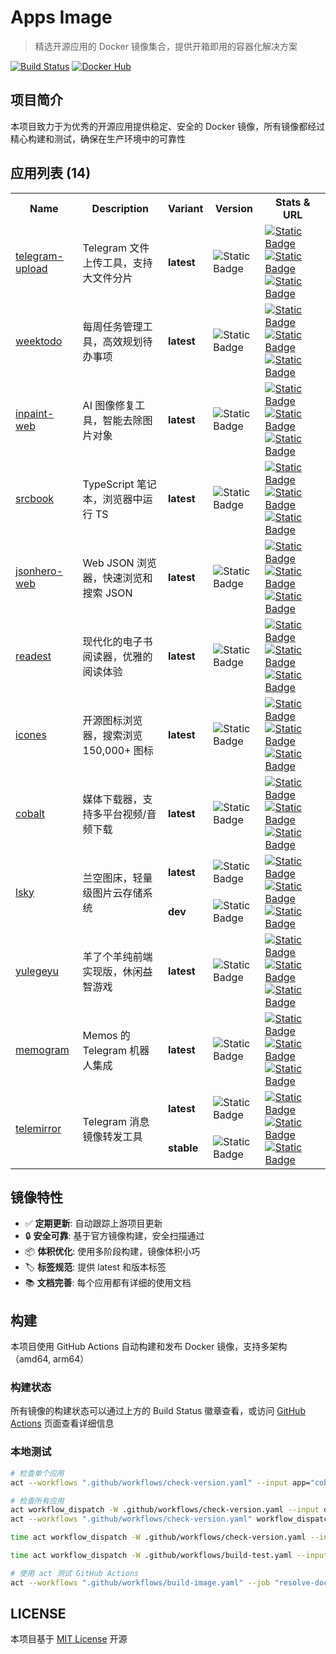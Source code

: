 # Apps Image

> 精选开源应用的 Docker 镜像集合，提供开箱即用的容器化解决方案

[![Build Status](https://img.shields.io/github/actions/workflow/status/aliuq/apps-image/build-image.yaml)](https://github.com/aliuq/apps-image/actions)
[![Docker Hub](https://img.shields.io/badge/Docker%20Hub-aliuq-blue)](https://hub.docker.com/u/aliuq)

## 项目简介

本项目致力于为优秀的开源应用提供稳定、安全的 Docker 镜像，所有镜像都经过精心构建和测试，确保在生产环境中的可靠性

<!-- AppList Start -->
<h2>应用列表 (14)</h2>
<table><tr><th>Name</th><th>Description</th><th>Variant</th><th>Version</th><th>Stats & URL</th></tr><tr><td rowspan="1"><a href="https://github.com/Nekmo/telegram-upload">telegram-upload</a></td><td rowspan="1">Telegram 文件上传工具，支持大文件分片</td><td><strong>latest</strong></td><td><img alt="Static Badge" src="https://img.shields.io/badge/c700f86-8A2BE2"></td><td rowspan="1"><a href="https://hub.docker.com/r/aliuq/telegram-upload"><img alt="Static Badge" src="https://img.shields.io/docker/pulls/aliuq/telegram-upload?label=docker"></a> <a href="https://hub.docker.com/r/aliuq/telegram-upload"><img alt="Static Badge" src="https://img.shields.io/docker/image-size/aliuq/telegram-upload?label=image"></a> <a href="https://img.shields.io/apps/telegram-upload/README.md"><img alt="Static Badge" src="https://img.shields.io/badge/README-blue"></a></td></tr><tr><td rowspan="1"><a href="https://github.com/manuelernestog/weektodo">weektodo</a></td><td rowspan="1">每周任务管理工具，高效规划待办事项</td><td><strong>latest</strong></td><td><img alt="Static Badge" src="https://img.shields.io/badge/2.2.0-8A2BE2"></td><td rowspan="1"><a href="https://hub.docker.com/r/aliuq/weektodo"><img alt="Static Badge" src="https://img.shields.io/docker/pulls/aliuq/weektodo?label=docker"></a> <a href="https://hub.docker.com/r/aliuq/weektodo"><img alt="Static Badge" src="https://img.shields.io/docker/image-size/aliuq/weektodo?label=image"></a> <a href="https://img.shields.io/apps/weektodo/README.md"><img alt="Static Badge" src="https://img.shields.io/badge/README-blue"></a></td></tr><tr><td rowspan="1"><a href="https://github.com/lxfater/inpaint-web">inpaint-web</a></td><td rowspan="1">AI 图像修复工具，智能去除图片对象</td><td><strong>latest</strong></td><td><img alt="Static Badge" src="https://img.shields.io/badge/f7ff41f-8A2BE2"></td><td rowspan="1"><a href="https://hub.docker.com/r/aliuq/inpaint-web"><img alt="Static Badge" src="https://img.shields.io/docker/pulls/aliuq/inpaint-web?label=docker"></a> <a href="https://hub.docker.com/r/aliuq/inpaint-web"><img alt="Static Badge" src="https://img.shields.io/docker/image-size/aliuq/inpaint-web?label=image"></a> <a href="https://img.shields.io/apps/inpaint-web/README.md"><img alt="Static Badge" src="https://img.shields.io/badge/README-blue"></a></td></tr><tr><td rowspan="1"><a href="https://github.com/srcbookdev/srcbook">srcbook</a></td><td rowspan="1">TypeScript 笔记本，浏览器中运行 TS</td><td><strong>latest</strong></td><td><img alt="Static Badge" src="https://img.shields.io/badge/0.0.19-8A2BE2"></td><td rowspan="1"><a href="https://hub.docker.com/r/aliuq/srcbook"><img alt="Static Badge" src="https://img.shields.io/docker/pulls/aliuq/srcbook?label=docker"></a> <a href="https://hub.docker.com/r/aliuq/srcbook"><img alt="Static Badge" src="https://img.shields.io/docker/image-size/aliuq/srcbook?label=image"></a> <a href="https://img.shields.io/apps/srcbook/README.md"><img alt="Static Badge" src="https://img.shields.io/badge/README-blue"></a></td></tr><tr><td rowspan="1"><a href="https://github.com/triggerdotdev/jsonhero-web">jsonhero-web</a></td><td rowspan="1">Web JSON 浏览器，快速浏览和搜索 JSON</td><td><strong>latest</strong></td><td><img alt="Static Badge" src="https://img.shields.io/badge/1515705-8A2BE2"></td><td rowspan="1"><a href="https://hub.docker.com/r/aliuq/jsonhero-web"><img alt="Static Badge" src="https://img.shields.io/docker/pulls/aliuq/jsonhero-web?label=docker"></a> <a href="https://hub.docker.com/r/aliuq/jsonhero-web"><img alt="Static Badge" src="https://img.shields.io/docker/image-size/aliuq/jsonhero-web?label=image"></a> <a href="https://img.shields.io/apps/jsonhero-web/README.md"><img alt="Static Badge" src="https://img.shields.io/badge/README-blue"></a></td></tr><tr><td rowspan="1"><a href="https://github.com/readest/readest">readest</a></td><td rowspan="1">现代化的电子书阅读器，优雅的阅读体验</td><td><strong>latest</strong></td><td><img alt="Static Badge" src="https://img.shields.io/badge/0.9.71-8A2BE2"></td><td rowspan="1"><a href="https://hub.docker.com/r/aliuq/readest"><img alt="Static Badge" src="https://img.shields.io/docker/pulls/aliuq/readest?label=docker"></a> <a href="https://hub.docker.com/r/aliuq/readest"><img alt="Static Badge" src="https://img.shields.io/docker/image-size/aliuq/readest?label=image"></a> <a href="https://img.shields.io/apps/readest/README.md"><img alt="Static Badge" src="https://img.shields.io/badge/README-blue"></a></td></tr><tr><td rowspan="1"><a href="https://github.com/antfu-collective/icones">icones</a></td><td rowspan="1">开源图标浏览器，搜索浏览 150,000+ 图标</td><td><strong>latest</strong></td><td><img alt="Static Badge" src="https://img.shields.io/badge/ac522b6-8A2BE2"></td><td rowspan="1"><a href="https://hub.docker.com/r/aliuq/icones"><img alt="Static Badge" src="https://img.shields.io/docker/pulls/aliuq/icones?label=docker"></a> <a href="https://hub.docker.com/r/aliuq/icones"><img alt="Static Badge" src="https://img.shields.io/docker/image-size/aliuq/icones?label=image"></a> <a href="https://img.shields.io/apps/icones/README.md"><img alt="Static Badge" src="https://img.shields.io/badge/README-blue"></a></td></tr><tr><td rowspan="1"><a href="https://github.com/imputnet/cobalt">cobalt</a></td><td rowspan="1">媒体下载器，支持多平台视频/音频下载</td><td><strong>latest</strong></td><td><img alt="Static Badge" src="https://img.shields.io/badge/11.3-8A2BE2"></td><td rowspan="1"><a href="https://hub.docker.com/r/aliuq/cobalt"><img alt="Static Badge" src="https://img.shields.io/docker/pulls/aliuq/cobalt?label=docker"></a> <a href="https://hub.docker.com/r/aliuq/cobalt"><img alt="Static Badge" src="https://img.shields.io/docker/image-size/aliuq/cobalt?label=image"></a> <a href="https://img.shields.io/apps/cobalt/README.md"><img alt="Static Badge" src="https://img.shields.io/badge/README-blue"></a></td></tr><tr><td rowspan="2"><a href="https://github.com/lsky-org/lsky-pro">lsky</a></td><td rowspan="2">兰空图床，轻量级图片云存储系统</td><td><strong>latest</strong></td><td><img alt="Static Badge" src="https://img.shields.io/badge/2.1-8A2BE2"></td><td rowspan="2"><a href="https://hub.docker.com/r/aliuq/lsky"><img alt="Static Badge" src="https://img.shields.io/docker/pulls/aliuq/lsky?label=docker"></a> <a href="https://hub.docker.com/r/aliuq/lsky"><img alt="Static Badge" src="https://img.shields.io/docker/image-size/aliuq/lsky?label=image"></a> <a href="https://img.shields.io/apps/lsky/README.md"><img alt="Static Badge" src="https://img.shields.io/badge/README-blue"></a></td></tr><tr><td><strong>dev</strong></td><td><img alt="Static Badge" src="https://img.shields.io/badge/aa6dd04-8A2BE2"></td></tr><tr><td rowspan="1"><a href="https://github.com/liyupi/yulegeyu">yulegeyu</a></td><td rowspan="1">羊了个羊纯前端实现版，休闲益智游戏</td><td><strong>latest</strong></td><td><img alt="Static Badge" src="https://img.shields.io/badge/4b9de83-8A2BE2"></td><td rowspan="1"><a href="https://hub.docker.com/r/aliuq/yulegeyu"><img alt="Static Badge" src="https://img.shields.io/docker/pulls/aliuq/yulegeyu?label=docker"></a> <a href="https://hub.docker.com/r/aliuq/yulegeyu"><img alt="Static Badge" src="https://img.shields.io/docker/image-size/aliuq/yulegeyu?label=image"></a> <a href="https://img.shields.io/apps/yulegeyu/README.md"><img alt="Static Badge" src="https://img.shields.io/badge/README-blue"></a></td></tr><tr><td rowspan="1"><a href="https://github.com/usememos/telegram-integration">memogram</a></td><td rowspan="1">Memos 的 Telegram 机器人集成</td><td><strong>latest</strong></td><td><img alt="Static Badge" src="https://img.shields.io/badge/0.3.0-8A2BE2"></td><td rowspan="1"><a href="https://hub.docker.com/r/aliuq/memogram"><img alt="Static Badge" src="https://img.shields.io/docker/pulls/aliuq/memogram?label=docker"></a> <a href="https://hub.docker.com/r/aliuq/memogram"><img alt="Static Badge" src="https://img.shields.io/docker/image-size/aliuq/memogram?label=image"></a> <a href="https://img.shields.io/apps/memogram/README.md"><img alt="Static Badge" src="https://img.shields.io/badge/README-blue"></a></td></tr><tr><td rowspan="2"><a href="https://github.com/khoben/telemirror">telemirror</a></td><td rowspan="2">Telegram 消息镜像转发工具</td><td><strong>latest</strong></td><td><img alt="Static Badge" src="https://img.shields.io/badge/90c52b1-8A2BE2"></td><td rowspan="2"><a href="https://hub.docker.com/r/aliuq/telemirror"><img alt="Static Badge" src="https://img.shields.io/docker/pulls/aliuq/telemirror?label=docker"></a> <a href="https://hub.docker.com/r/aliuq/telemirror"><img alt="Static Badge" src="https://img.shields.io/docker/image-size/aliuq/telemirror?label=image"></a> <a href="https://img.shields.io/apps/telemirror/README.md"><img alt="Static Badge" src="https://img.shields.io/badge/README-blue"></a></td></tr><tr><td><strong>stable</strong></td><td><img alt="Static Badge" src="https://img.shields.io/badge/N/A-gray"></td></tr></table>

<!-- AppList End -->

## 镜像特性

- ✅ **定期更新**: 自动跟踪上游项目更新
- 🔒 **安全可靠**: 基于官方镜像构建，安全扫描通过
- 📦 **体积优化**: 使用多阶段构建，镜像体积小巧
- 🏷️ **标签规范**: 提供 latest 和版本标签
- 📚 **文档完善**: 每个应用都有详细的使用文档

## 构建

本项目使用 GitHub Actions 自动构建和发布 Docker 镜像，支持多架构（amd64, arm64）

### 构建状态

所有镜像的构建状态可以通过上方的 Build Status 徽章查看，或访问 [GitHub Actions](https://github.com/aliuq/apps-image/actions) 页面查看详细信息

### 本地测试

```bash
# 检查单个应用
act --workflows ".github/workflows/check-version.yaml" --input app="cobalt" workflow_dispatch

# 检查所有应用
act workflow_dispatch -W .github/workflows/check-version.yaml --input debug=true
act --workflows ".github/workflows/check-version.yaml" workflow_dispatch

time act workflow_dispatch -W .github/workflows/check-version.yaml --input debug=true --input context=apps/yulegeyu

time act workflow_dispatch -W .github/workflows/build-test.yaml --input debug=true --input context=apps/telemirror

# 使用 act 测试 GitHub Actions
act --workflows ".github/workflows/build-image.yaml" --job "resolve-docker-metadata" --input context="apps/cobalt" --input debug="true" workflow_dispatch
```

## LICENSE

本项目基于 [MIT License](./LICENSE) 开源
